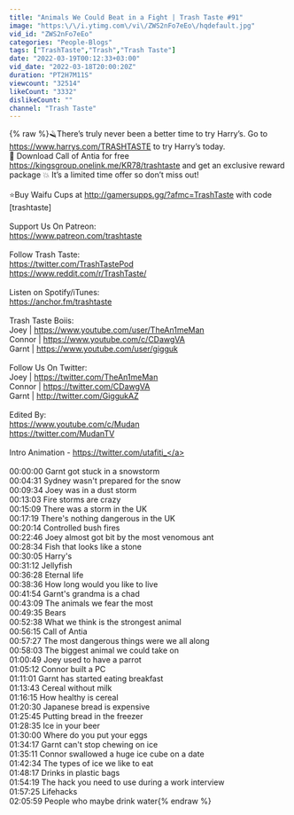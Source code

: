 ```yaml
---
title: "Animals We Could Beat in a Fight | Trash Taste #91"
image: "https:\/\/i.ytimg.com\/vi\/ZWS2nFo7eEo\/hqdefault.jpg"
vid_id: "ZWS2nFo7eEo"
categories: "People-Blogs"
tags: ["TrashTaste","Trash","Trash Taste"]
date: "2022-03-19T00:12:33+03:00"
vid_date: "2022-03-18T20:00:20Z"
duration: "PT2H7M11S"
viewcount: "32514"
likeCount: "3332"
dislikeCount: ""
channel: "Trash Taste"
---
```

{% raw %}🪒There’s truly never been a better time to try Harry’s. Go to  <a rel="nofollow" target="blank" href="https://www.harrys.com/TRASHTASTE">https://www.harrys.com/TRASHTASTE</a> to try Harry’s today.<br />🤩 Download Call of Antia for free <a rel="nofollow" target="blank" href="https://kingsgroup.onelink.me/KR78/trashtaste">https://kingsgroup.onelink.me/KR78/trashtaste</a> and get an exclusive reward package 💥 It’s a limited time offer so don’t miss out!<br /><br />⭐Buy Waifu Cups at <a rel="nofollow" target="blank" href="http://gamersupps.gg/?afmc=TrashTaste">http://gamersupps.gg/?afmc=TrashTaste</a> with code [trashtaste]<br /><br />Support Us On Patreon:<br /><a rel="nofollow" target="blank" href="https://www.patreon.com/trashtaste">https://www.patreon.com/trashtaste</a><br /><br />Follow Trash Taste:<br /><a rel="nofollow" target="blank" href="https://twitter.com/TrashTastePod">https://twitter.com/TrashTastePod</a><br /><a rel="nofollow" target="blank" href="https://www.reddit.com/r/TrashTaste/">https://www.reddit.com/r/TrashTaste/</a><br /><br />Listen on Spotify/iTunes: <br /><a rel="nofollow" target="blank" href="https://anchor.fm/trashtaste">https://anchor.fm/trashtaste</a><br /><br />Trash Taste Boiis:<br />Joey | <a rel="nofollow" target="blank" href="https://www.youtube.com/user/TheAn1meMan">https://www.youtube.com/user/TheAn1meMan</a><br />Connor | <a rel="nofollow" target="blank" href="https://www.youtube.com/c/CDawgVA">https://www.youtube.com/c/CDawgVA</a><br />Garnt | <a rel="nofollow" target="blank" href="https://www.youtube.com/user/gigguk">https://www.youtube.com/user/gigguk</a><br /><br />Follow Us On Twitter:<br />Joey | <a rel="nofollow" target="blank" href="https://twitter.com/TheAn1meMan">https://twitter.com/TheAn1meMan</a><br />Connor | <a rel="nofollow" target="blank" href="https://twitter.com/CDawgVA">https://twitter.com/CDawgVA</a><br />Garnt | <a rel="nofollow" target="blank" href="http://twitter.com/GiggukAZ">http://twitter.com/GiggukAZ</a><br /><br />Edited By:<br /><a rel="nofollow" target="blank" href="https://www.youtube.com/c/Mudan">https://www.youtube.com/c/Mudan</a><br /><a rel="nofollow" target="blank" href="https://twitter.com/MudanTV">https://twitter.com/MudanTV</a><br /><br />Intro Animation - <a rel="nofollow" target="blank" href="https://twitter.com/utafiti_">https://twitter.com/utafiti_</a><br /><br />00:00:00 Garnt got stuck in a snowstorm<br />00:04:31 Sydney wasn't prepared for the snow<br />00:09:34 Joey was in a dust storm<br />00:13:03 Fire storms are crazy<br />00:15:09 There was a storm in the UK<br />00:17:19 There's nothing dangerous in the UK<br />00:20:14 Controlled bush fires<br />00:22:46 Joey almost got bit by the most venomous ant<br />00:28:34 Fish that looks like a stone<br />00:30:05 Harry's<br />00:31:12 Jellyfish<br />00:36:28 Eternal life<br />00:38:36 How long would you like to live<br />00:41:54 Garnt's grandma is a chad<br />00:43:09 The animals we fear the most<br />00:49:35 Bears<br />00:52:38 What we think is the strongest animal<br />00:56:15 Call of Antia<br />00:57:27 The most dangerous things were we all along<br />00:58:03 The biggest animal we could take on<br />01:00:49 Joey used to have a parrot<br />01:05:12 Connor built a PC<br />01:11:01 Garnt has started eating breakfast<br />01:13:43 Cereal without milk<br />01:16:15 How healthy is cereal<br />01:20:30 Japanese bread is expensive<br />01:25:45 Putting bread in the freezer<br />01:28:35 Ice in your beer<br />01:30:00 Where do you put your eggs<br />01:34:17 Garnt can't stop chewing on ice<br />01:35:11 Connor swallowed a huge ice cube on a date<br />01:42:34 The types of ice we like to eat<br />01:48:17 Drinks in plastic bags<br />01:54:19 The hack you need to use during a work interview<br />01:57:25 Lifehacks<br />02:05:59 People who maybe drink water{% endraw %}
